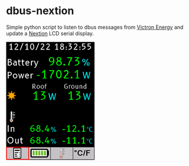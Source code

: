 # dbus-nextion
Simple python script to listen to dbus messages from [Victron Energy](https://www.victronenergy.com/) and update a [Nextion](https://nextion.tech/) LCD serial display.

![Screenshot](/screenshot.png)
